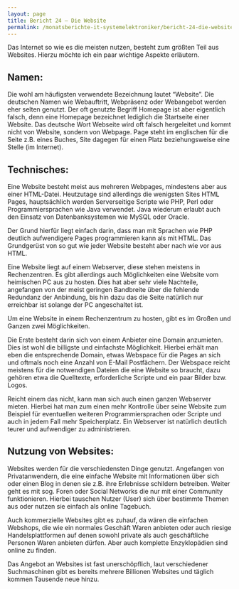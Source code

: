 ```yaml
---
layout: page
title: Bericht 24 – Die Website
permalink: /monatsberichte-it-systemelektroniker/bericht-24-die-website/
---
```


Das Internet so wie es die meisten nutzen, besteht zum größten Teil aus Websites. Hierzu möchte ich ein paar wichtige Aspekte erläutern.

## Namen:

Die wohl am häufigsten verwendete Bezeichnung lautet “Website”. Die deutschen Namen wie Webauftritt, Webpräsenz oder Webangebot werden eher selten genutzt. Der oft genutzte Begriff Homepage ist aber eigentlich falsch, denn eine Homepage bezeichnet lediglich die Startseite einer Website. Das deutsche Wort Webseite wird oft falsch hergeleitet und kommt nicht von Website, sondern von Webpage. Page steht im englischen für die Seite z.B. eines Buches, Site dagegen für einen Platz beziehungsweise eine Stelle (im Internet).

## Technisches:

Eine Website besteht meist aus mehreren Webpages, mindestens aber aus einer HTML-Datei. Heutzutage sind allerdings die wenigsten Sites HTML Pages, hauptsächlich werden Serverseitige Scripte wie PHP, Perl oder Programmiersprachen wie Java verwendet. Java wiederum erlaubt auch den Einsatz von Datenbanksystemen wie MySQL oder Oracle.

Der Grund hierfür liegt einfach darin, dass man mit Sprachen wie PHP deutlich aufwendigere Pages programmieren kann als mit HTML. Das Grundgerüst von so gut wie jeder Website besteht aber nach wie vor aus HTML.

Eine Website liegt auf einem Webserver, diese stehen meistens in Rechenzentren. Es gibt allerdings auch Möglichkeiten eine Website vom heimischen PC aus zu hosten. Dies hat aber sehr viele Nachteile, angefangen von der meist geringen Bandbreite über die fehlende Redundanz der Anbindung, bis hin dazu das die Seite natürlich nur erreichbar ist solange der PC angeschaltet ist.

Um eine Website in einem Rechenzentrum zu hosten, gibt es im Großen und Ganzen zwei Möglichkeiten.

Die Erste besteht darin sich von einem Anbieter eine Domain anzumieten. Dies ist wohl die billigste und einfachste Möglichkeit. Hierbei erhält man eben die entsprechende Domain, etwas Webspace für die Pages an sich und oftmals noch eine Anzahl von E-Mail Postfächern. Der Webspace reicht meistens für die notwendigen Dateien die eine Website so braucht, dazu gehören etwa die Quelltexte, erforderliche Scripte und ein paar Bilder bzw. Logos.

Reicht einem das nicht, kann man sich auch einen ganzen Webserver mieten. Hierbei hat man zum einen mehr Kontrolle über seine Website zum Beispiel für eventuellen weiteren Programmiersprachen oder Scripte und auch in jedem Fall mehr Speicherplatz. Ein Webserver ist natürlich deutlich teurer und aufwendiger zu administrieren.

## Nutzung von Websites:

Websites werden für die verschiedensten Dinge genutzt. Angefangen von Privatanwendern, die eine einfache Website mit Informationen über sich oder einen Blog in denen sie z.B. ihre Erlebnisse schildern betreiben. Weiter geht es mit sog. Foren oder Social Networks die nur mit einer Community funktionieren. Hierbei tauschen Nutzer (User) sich über bestimmte Themen aus oder nutzen sie einfach als online Tagebuch.

Auch kommerzielle Websites gibt es zuhauf, da wären die einfachen Webshops, die wie ein normales Geschäft Waren anbieten oder auch riesige Handelsplattformen auf denen sowohl private als auch geschäftliche Personen Waren anbieten dürfen. Aber auch komplette Enzyklopädien sind online zu finden.

Das Angebot an Websites ist fast unerschöpflich, laut verschiedener Suchmaschinen gibt es bereits mehrere Billionen Websites und täglich kommen Tausende neue hinzu.